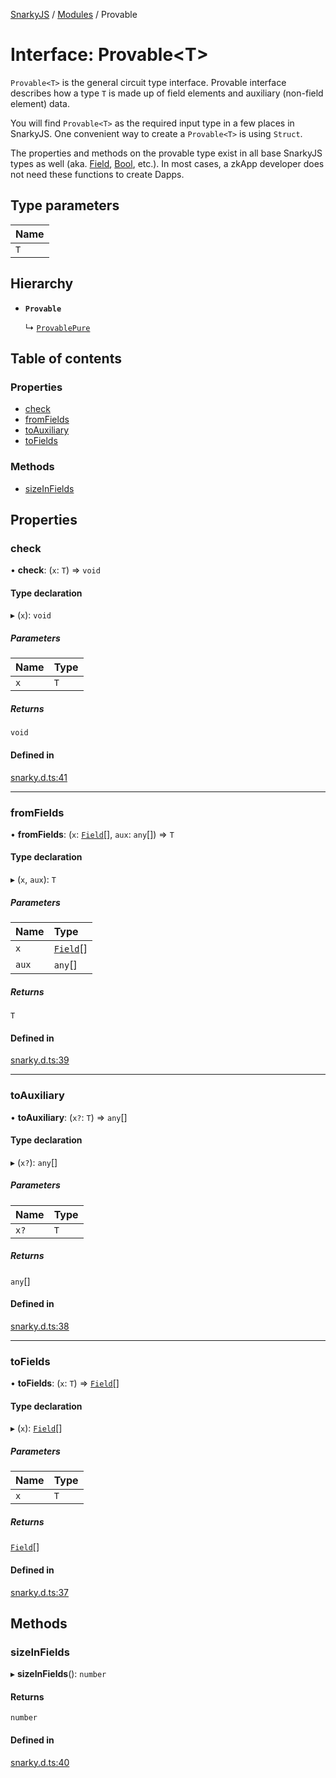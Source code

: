 [SnarkyJS](../README.md) / [Modules](../modules.md) / Provable

# Interface: Provable<T\>

`Provable<T>` is the general circuit type interface. Provable interface describes how a type `T` is made up of field elements and auxiliary (non-field element) data.

You will find `Provable<T>` as the required input type in a few places in SnarkyJS. One convenient way to create a `Provable<T>` is using `Struct`.

The properties and methods on the provable type exist in all base SnarkyJS types as well (aka. [Field](../classes/Field.md), [Bool](../classes/Bool.md), etc.). In most cases, a zkApp developer does not need these functions to create Dapps.

## Type parameters

| Name |
| :------ |
| `T` |

## Hierarchy

- **`Provable`**

  ↳ [`ProvablePure`](ProvablePure.md)

## Table of contents

### Properties

- [check](Provable.md#check)
- [fromFields](Provable.md#fromfields)
- [toAuxiliary](Provable.md#toauxiliary)
- [toFields](Provable.md#tofields)

### Methods

- [sizeInFields](Provable.md#sizeinfields)

## Properties

### check

• **check**: (`x`: `T`) => `void`

#### Type declaration

▸ (`x`): `void`

##### Parameters

| Name | Type |
| :------ | :------ |
| `x` | `T` |

##### Returns

`void`

#### Defined in

[snarky.d.ts:41](https://github.com/o1-labs/snarkyjs/blob/3ae77a9/src/snarky.d.ts#L41)

___

### fromFields

• **fromFields**: (`x`: [`Field`](../classes/Field.md)[], `aux`: `any`[]) => `T`

#### Type declaration

▸ (`x`, `aux`): `T`

##### Parameters

| Name | Type |
| :------ | :------ |
| `x` | [`Field`](../classes/Field.md)[] |
| `aux` | `any`[] |

##### Returns

`T`

#### Defined in

[snarky.d.ts:39](https://github.com/o1-labs/snarkyjs/blob/3ae77a9/src/snarky.d.ts#L39)

___

### toAuxiliary

• **toAuxiliary**: (`x?`: `T`) => `any`[]

#### Type declaration

▸ (`x?`): `any`[]

##### Parameters

| Name | Type |
| :------ | :------ |
| `x?` | `T` |

##### Returns

`any`[]

#### Defined in

[snarky.d.ts:38](https://github.com/o1-labs/snarkyjs/blob/3ae77a9/src/snarky.d.ts#L38)

___

### toFields

• **toFields**: (`x`: `T`) => [`Field`](../classes/Field.md)[]

#### Type declaration

▸ (`x`): [`Field`](../classes/Field.md)[]

##### Parameters

| Name | Type |
| :------ | :------ |
| `x` | `T` |

##### Returns

[`Field`](../classes/Field.md)[]

#### Defined in

[snarky.d.ts:37](https://github.com/o1-labs/snarkyjs/blob/3ae77a9/src/snarky.d.ts#L37)

## Methods

### sizeInFields

▸ **sizeInFields**(): `number`

#### Returns

`number`

#### Defined in

[snarky.d.ts:40](https://github.com/o1-labs/snarkyjs/blob/3ae77a9/src/snarky.d.ts#L40)
